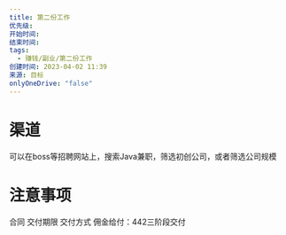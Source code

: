 ```yaml
---
title: 第二份工作
优先级: 
开始时间: 
结束时间: 
tags:
  - 赚钱/副业/第二份工作
创建时间: 2023-04-02 11:39
来源: 目标
onlyOneDrive: "false"
---
```


# 渠道

可以在boss等招聘网站上，搜索Java兼职，筛选初创公司，或者筛选公司规模

# 注意事项

合同
交付期限
交付方式
佣金给付：442三阶段交付

